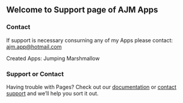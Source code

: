 ## Welcome to Support page of AJM Apps

### Contact

If support is necessary consurning any of my Apps please contact: ajm.app@hotmail.com

Created Apps:
Jumping Marshmallow















### Support or Contact

Having trouble with Pages? Check out our [documentation](https://help.github.com/categories/github-pages-basics/) or [contact support](https://github.com/contact) and we’ll help you sort it out.
